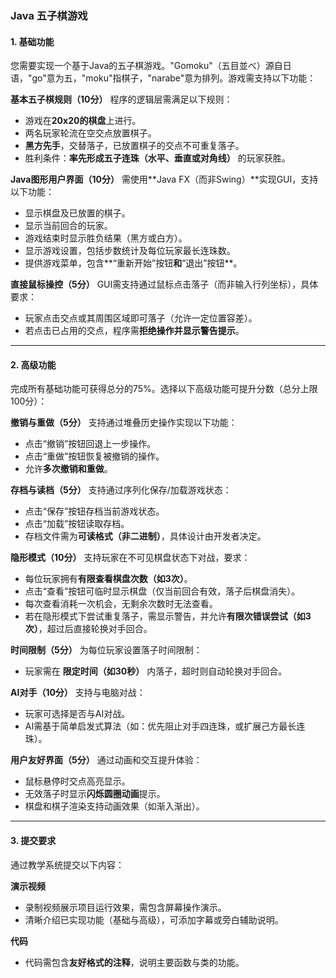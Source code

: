 ### **Java 五子棋游戏**
#### **1. 基础功能**
您需要实现一个基于Java的五子棋游戏。"Gomoku"（五目並べ）源自日语，"go"意为五，"moku"指棋子，"narabe"意为排列。游戏需支持以下功能：

**基本五子棋规则（10分）**
程序的逻辑层需满足以下规则：
- 游戏在**20x20的棋盘**上进行。
- 两名玩家轮流在空交点放置棋子。
- **黑方先手**，交替落子，已放置棋子的交点不可重复落子。
- 胜利条件：**率先形成五子连珠（水平、垂直或对角线）** 的玩家获胜。

**Java图形用户界面（10分）**
需使用**Java FX（而非Swing）**实现GUI，支持以下功能：
- 显示棋盘及已放置的棋子。
- 显示当前回合的玩家。
- 游戏结束时显示胜负结果（黑方或白方）。
- 显示游戏设置，包括步数统计及每位玩家最长连珠数。
- 提供游戏菜单，包含**“重新开始”按钮**和**“退出”按钮**。

**直接鼠标操控（5分）**
GUI需支持通过鼠标点击落子（而非输入行列坐标），具体要求：
- 玩家点击交点或其周围区域即可落子（允许一定位置容差）。
- 若点击已占用的交点，程序需**拒绝操作并显示警告提示**。

---

#### **2. 高级功能**
完成所有基础功能可获得总分的75%。选择以下高级功能可提升分数（总分上限100分）：

**撤销与重做（5分）**
支持通过堆叠历史操作实现以下功能：
- 点击“撤销”按钮回退上一步操作。
- 点击“重做”按钮恢复被撤销的操作。
- 允许**多次撤销和重做**。

**存档与读档（5分）**
支持通过序列化保存/加载游戏状态：
- 点击“保存”按钮存档当前游戏状态。
- 点击“加载”按钮读取存档。
- 存档文件需为**可读格式（非二进制）**，具体设计由开发者决定。

**隐形模式（10分）**
支持玩家在不可见棋盘状态下对战，要求：
- 每位玩家拥有**有限查看棋盘次数（如3次）**。
- 点击“查看”按钮可临时显示棋盘（仅当前回合有效，落子后棋盘消失）。
- 每次查看消耗一次机会，无剩余次数时无法查看。
- 若在隐形模式下尝试重复落子，需显示警告，并允许**有限次错误尝试（如3次）**，超过后直接轮换对手回合。

**时间限制（5分）**
为每位玩家设置落子时间限制：
- 玩家需在 **限定时间（如30秒）** 内落子，超时则自动轮换对手回合。

**AI对手（10分）**
支持与电脑对战：
- 玩家可选择是否与AI对战。
- AI需基于简单启发式算法（如：优先阻止对手四连珠，或扩展己方最长连珠）。

**用户友好界面（5分）**
通过动画和交互提升体验：
- 鼠标悬停时交点高亮显示。
- 无效落子时显示**闪烁圆圈动画**提示。
- 棋盘和棋子渲染支持动画效果（如渐入渐出）。

---

#### **3. 提交要求**
通过教学系统提交以下内容：

**演示视频**
- 录制视频展示项目运行效果，需包含屏幕操作演示。
- 清晰介绍已实现功能（基础与高级），可添加字幕或旁白辅助说明。

**代码**
- 代码需包含**友好格式的注释**，说明主要函数与类的功能。